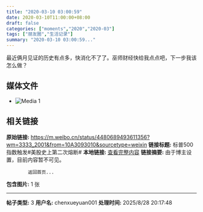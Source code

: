 ```yaml
---
title: "2020-03-10 03:00:59"
date: 2020-03-10T11:00:00+08:00
draft: false
categories: ["moments","2020","2020-03"]
tags: ["朋友圈","生活记录"]
summary: "2020-03-10 03:00:59..."
---
```


最近俩月见证的历史有点多，快消化不了了。巫师财经快给我点点吧，下一步我该怎么做？

## 媒体文件

- ![Media 1](/Moments/photos/2020-03-10/202003100300590.jpg)

## 相关链接

**原始链接:** https://m.weibo.cn/status/4480689493611356?wm=3333_2001&from=10A3093010&sourcetype=weixin
**链接标题:** 标普500指数触发#美股史上第二次熔断#
**本地链接:** [查看完整内容](/link_content/2020/03/2020-03-10-1/link_content/)
**链接摘要:** 由于博主设置，目前内容暂不可见。
    
            返回首页...
**包含图片:** 1 张

---

**帖子类型:** 3
**用户名:** chenxueyuan001
**处理时间:** 2025/8/28 20:17:48